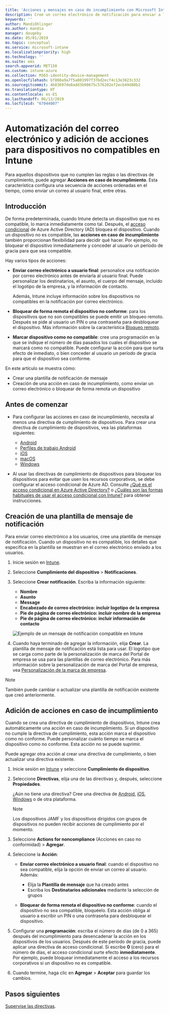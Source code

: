 ```yaml
---
title: 'Acciones y mensajes en caso de incumplimiento con Microsoft Intune: Azure | Microsoft Docs'
description: Cree un correo electrónico de notificación para enviar a los dispositivos no compatibles. Agregue acciones después de que un dispositivo se marque como no compatible (como agregar un período de gracia hasta que lo sea) o bien cree una programación para bloquear el acceso hasta que el dispositivo sea compatible. Haga esto mediante Microsoft Intune en Azure.
keywords: ''
author: MandiOhlinger
ms.author: mandia
manager: dougeby
ms.date: 05/01/2019
ms.topic: conceptual
ms.service: microsoft-intune
ms.localizationpriority: high
ms.technology: ''
ms.suite: ems
search.appverid: MET150
ms.custom: intune-azure
ms.collection: M365-identity-device-management
ms.openlocfilehash: bf808a9a7f5a801997f37bd2ecf4c13e3823c332
ms.sourcegitcommit: 4b83697de8add3b90675c576202ef2ecb49d80b2
ms.translationtype: HT
ms.contentlocale: es-ES
ms.lasthandoff: 06/13/2019
ms.locfileid: "67044807"
---
```

# <a name="automate-email-and-add-actions-for-noncompliant-devices-in-intune"></a>Automatización del correo electrónico y adición de acciones para dispositivos no compatibles en Intune

Para aquellos dispositivos que no cumplen las reglas o las directivas de cumplimiento, puede agregar **Acciones en caso de incumplimiento**. Esta característica configura una secuencia de acciones ordenadas en el tiempo, como enviar un correo al usuario final, entre otras.

## <a name="overview"></a>Introducción

De forma predeterminada, cuando Intune detecta un dispositivo que no es compatible, lo marca inmediatamente como tal. Después, el [acceso condicional](https://docs.microsoft.com/azure/active-directory/active-directory-conditional-access-azure-portal) de Azure Active Directory (AD) bloquea el dispositivo. Cuando un dispositivo no es compatible, las **acciones en caso de incumplimiento** también proporcionan flexibilidad para decidir qué hacer. Por ejemplo, no bloquear el dispositivo inmediatamente y conceder al usuario un período de gracia para que sea compatible.

Hay varios tipos de acciones:

- **Enviar correo electrónico a usuario final**: personalice una notificación por correo electrónico antes de enviarla al usuario final. Puede personalizar los destinatarios, el asunto, el cuerpo del mensaje, incluido el logotipo de la empresa, y la información de contacto.

    Además, Intune incluye información sobre los dispositivos no compatibles en la notificación por correo electrónico.

- **Bloquear de forma remota el dispositivo no conforme**: para los dispositivos que no son compatibles se puede emitir un bloqueo remoto. Después se pide al usuario un PIN o una contraseña para desbloquear el dispositivo. Más información sobre la característica [Bloqueo remoto](device-remote-lock.md). 

- **Marcar dispositivo como no compatible**: cree una programación en la que se indique el número de días pasados los cuales el dispositivo se marcará como no compatible. Puede configurar la acción para que surta efecto de inmediato, o bien conceder al usuario un período de gracia para que el dispositivo sea conforme.

En este artículo se muestra cómo:

- Crear una plantilla de notificación de mensaje
- Creación de una acción en caso de incumplimiento, como enviar un correo electrónico o bloquear de forma remota un dispositivo


## <a name="before-you-begin"></a>Antes de comenzar

- Para configurar las acciones en caso de incumplimiento, necesita al menos una directiva de cumplimiento de dispositivos. Para crear una directiva de cumplimiento de dispositivos, vea las plataformas siguientes:

  - [Android](compliance-policy-create-android.md)
  - [Perfiles de trabajo Android](compliance-policy-create-android-for-work.md)
  - [iOS](compliance-policy-create-ios.md)
  - [macOS](compliance-policy-create-mac-os.md)
  - [Windows](compliance-policy-create-windows.md)

- Al usar las directivas de cumplimiento de dispositivos para bloquear los dispositivos para evitar que usen los recursos corporativos, se debe configurar el acceso condicional de Azure AD. Consulte [¿Qué es el acceso condicional en Azure Active Directory?](https://docs.microsoft.com/azure/active-directory/active-directory-conditional-access-azure-portal) o [¿Cuáles son las formas habituales de usar el acceso condicional con Intune?](conditional-access-intune-common-ways-use.md) para obtener instrucciones.

## <a name="create-a-notification-message-template"></a>Creación de una plantilla de mensaje de notificación

Para enviar correo electrónico a los usuarios, cree una plantilla de mensaje de notificación. Cuando un dispositivo no es compatible, los detalles que especifica en la plantilla se muestran en el correo electrónico enviado a los usuarios.

1. Inicie sesión en [Intune](https://go.microsoft.com/fwlink/?linkid=2090973).
2. Seleccione **Cumplimiento del dispositivo** > **Notificaciones**.
3. Seleccione **Crear notificación**. Escriba la información siguiente:

   - **Nombre**
   - **Asunto**
   - **Message**
   - **Encabezado de correo electrónico: incluir logotipo de la empresa**
   - **Pie de página de correo electrónico: incluir nombre de la empresa**
   - **Pie de página de correo electrónico: incluir información de contacto**

   ![Ejemplo de un mensaje de notificación compatible en Intune](./media/actionsfornoncompliance-1.PNG)

4. Cuando haya terminado de agregar la información, elija **Crear**. La plantilla de mensaje de notificación está lista para usar. El logotipo que se carga como parte de la personalización de marca del Portal de empresa se usa para las plantillas de correo electrónico. Para más información sobre la personalización de marca del Portal de empresa, vea [Personalización de la marca de empresa](company-portal-app.md#company-identity-branding-customization).

> [!NOTE]
> También puede cambiar o actualizar una plantilla de notificación existente que creó anteriormente.

## <a name="add-actions-for-noncompliance"></a>Adición de acciones en caso de incumplimiento

Cuando se crea una directiva de cumplimiento de dispositivos, Intune crea automáticamente una acción en caso de incumplimiento. Si un dispositivo no cumple la directiva de cumplimiento, esta acción marca el dispositivo como no conforme. Puede personalizar cuánto tiempo se marca el dispositivo como no conforme. Esta acción no se puede suprimir.

Puede agregar otra acción al crear una directiva de cumplimiento, o bien actualizar una directiva existente. 

1. Inicie sesión en [Intune](https://go.microsoft.com/fwlink/?linkid=2090973) y seleccione **Cumplimiento de dispositivo**.
2. Seleccione **Directivas**, elija una de las directivas y, después, seleccione **Propiedades**. 

    ¿Aún no tiene una directiva? Cree una directiva de [Android](compliance-policy-create-android.md), [iOS](compliance-policy-create-ios.md), [Windows](compliance-policy-create-windows.md) o de otra plataforma.
  
    > [!NOTE]
    > Los dispositivos JAMF y los dispositivos dirigidos con grupos de dispositivos no pueden recibir acciones de cumplimiento por el momento.

3. Seleccione **Actions for noncompliance** (Acciones en caso no conformidad) > **Agregar**.
4. Seleccione la **Acción**: 

    - **Enviar correo electrónico a usuario final**: cuando el dispositivo no sea compatible, elija la opción de enviar un correo al usuario. Además: 
    
         - Elija la **Plantilla de mensaje** que ha creado antes
         - Escriba los **Destinatarios adicionales** mediante la selección de grupos
    
    - **Bloquear de forma remota el dispositivo no conforme**: cuando el dispositivo no sea compatible, bloquéelo. Esta acción obliga al usuario a escribir un PIN o una contraseña para desbloquear el dispositivo. 
    
5. Configurar una **programación**: escriba el número de días (de 0 a 365) después del incumplimiento para desencadenar la acción en los dispositivos de los usuarios. Después de este período de gracia, puede aplicar una directiva de acceso condicional. Si escribe **0** (cero) para el número de días, el acceso condicional surte efecto **inmediatamente**. Por ejemplo, puede bloquear inmediatamente el acceso a los recursos corporativos si un dispositivo no es compatible.

6. Cuando termine, haga clic en **Agregar** > **Aceptar** para guardar los cambios.

## <a name="next-steps"></a>Pasos siguientes

[Supervise las directivas](compliance-policy-monitor.md).
